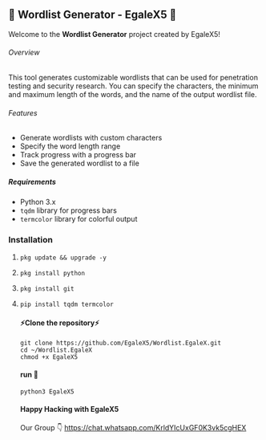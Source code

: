 ## 🦅 Wordlist Generator - EgaleX5 🦅

Welcome to the **Wordlist Generator** project created by EgaleX5!

###### Overview
This tool generates customizable wordlists that can be used for penetration testing and security research. You can specify the characters, the minimum and maximum length of the words, and the name of the output wordlist file. 

###### Features
- Generate wordlists with custom characters
- Specify the word length range
- Track progress with a progress bar
- Save the generated wordlist to a file

##### Requirements
- Python 3.x
- `tqdm` library for progress bars
- `termcolor` library for colorful output

### Installation
1.     pkg update && upgrade -y
2.     pkg install python
3.     pkg install git
4.     pip install tqdm termcolor

    #### ⚡Clone the repository⚡
       git clone https://github.com/EgaleX5/Wordlist.EgaleX.git
       cd ~/Wordlist.EgaleX
       chmod +x EgaleX5
   #### run 🦅
   
       python3 EgaleX5
   #### Happy Hacking with EgaleX5

   Our Group 👇
   https://chat.whatsapp.com/KrldYIcUxGF0K3vk5cgHEX
